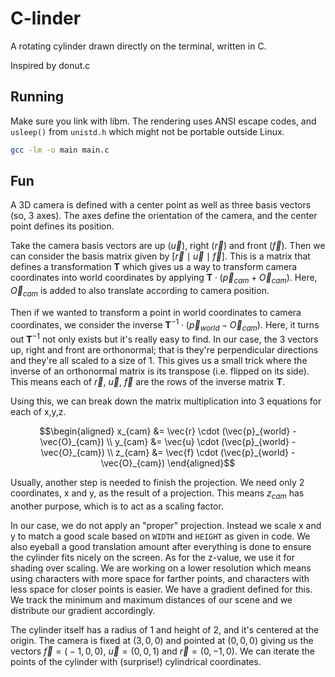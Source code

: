 # C-linder

A rotating cylinder drawn directly on the terminal, written in C.

Inspired by donut.c

## Running

Make sure you link with libm. The rendering uses ANSI escape codes, and `usleep()` from `unistd.h` which might not be portable outside Linux.

```sh
gcc -lm -o main main.c
```

## Fun

A 3D camera is defined with a center point as well as three basis vectors (so, 3 axes). The axes define the orientation of the camera, and the center point defines its position.

Take the camera basis vectors are up ($\vec{u}$), right ($\vec{r}$) and front ($\vec{f}$). Then we can consider the basis matrix given by $`\bigl[ \vec{r} \mid \vec{u} \mid \vec{f} \bigr]`$. This is a matrix that defines a transformation $\mathbf{T}$ which gives us a way to transform camera coordinates into world coordinates by applying $`\mathbf{T} \cdot \bigl(\vec{p}_{cam} + \vec{O}_{cam}\bigr)`$. Here, $\vec{O}_{cam}$ is added to also translate according to camera position.

Then if we wanted to transform a point in world coordinates to camera coordinates, we consider the inverse $`\mathbf{T}^{-1} \cdot \bigl(\vec{p}_{world} - \vec{O}_{cam}\bigr)`$. Here, it turns out $\mathbf{T}^{-1}$ not only exists but it's really easy to find. In our case, the 3 vectors up, right and front are orthonormal; that is they're perpendicular directions and they're all scaled to a size of 1. This gives us a small trick where the inverse of an orthonormal matrix is its transpose (i.e. flipped on its side). This means each of $\vec{r}$, $\vec{u}$, $\vec{f}$ are the rows of the inverse matrix $\mathbf{T}$.

Using this, we can break down the matrix multiplication into 3 equations for each of x,y,z.

```math
\begin{aligned}
x_{cam} &= \vec{r} \cdot (\vec{p}_{world} - \vec{O}_{cam}) \\
y_{cam} &= \vec{u} \cdot (\vec{p}_{world} - \vec{O}_{cam}) \\
z_{cam} &= \vec{f} \cdot (\vec{p}_{world} - \vec{O}_{cam})
\end{aligned}
```

Usually, another step is needed to finish the projection. We need only 2 coordinates, x and y, as the result of a projection. This means $z_{cam}$ has another purpose, which is to act as a scaling factor.

In our case, we do not apply an "proper" projection. Instead we scale x and y to match a good scale based on `WIDTH` and `HEIGHT` as given in code. We also eyeball a good translation amount after everything is done to ensure the cylinder fits nicely on the screen. As for the z-value, we use it for shading over scaling. We are working on a lower resolution which means using characters with more space for farther points, and characters with less space for closer points is easier. We have a gradient defined for this. We track the minimum and maximum distances of our scene and we distribute our gradient accordingly.

The cylinder itself has a radius of 1 and height of 2, and it's centered at the origin. The camera is fixed at $\bigl(3,0,0\bigr)$ and pointed at $\bigl(0,0,0\bigr)$ giving us the vectors $\vec{f} = \bigl(-1,0,0\bigr)$, $\vec{u} = \bigl(0,0,1\bigr)$ and $\vec{r} = \bigl(0,-1,0\bigr)$. We can iterate the points of the cylinder with (surprise!) cylindrical coordinates.
